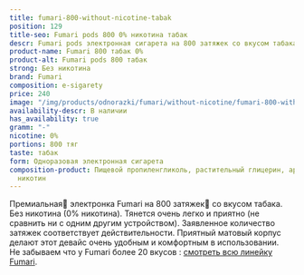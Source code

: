 ```yaml
---
title: fumari-800-without-nicotine-tabak
position: 129
title-seo: Fumari pods 800 0% никотина табак
descr: Fumari pods электронная сигарета на 800 затяжек со вкусом табака. Без никотина.
product-name: Fumari 800 табак 0%
product-alt: Fumari pods 800 табак
strong: Без никотина
brand: Fumari
composition: e-sigarety
price: 240
image: "/img/products/odnorazki/fumari/without-nicotine/fumari-800-without-nicotine-tabak.png"
availability-descr: В наличии
has_availability: true
gramm: "-"
nicotine: 0%
portions: 800 тяг
taste: табак
form: Одноразовая электронная сигарета
composition-product: Пищевой пропиленгликоль, растительный глицерин, ароматизатор,
  никотин
---
```


Премиальная🥇 электронка Fumari на 800 затяжек💨 со вкусом табака. Без никотина (0% никотина). Тянется очень легко и приятно (не сравнить ни с одним другим устройством). Заявленное количество затяжек соответствует действительности. Приятный матовый корпус делают этот девайс очень удобным и комфортным в использовании.<br>
Не забываем что у Fumari более 20 вкусов : [смотреть всю линейку Fumari](/fumari).